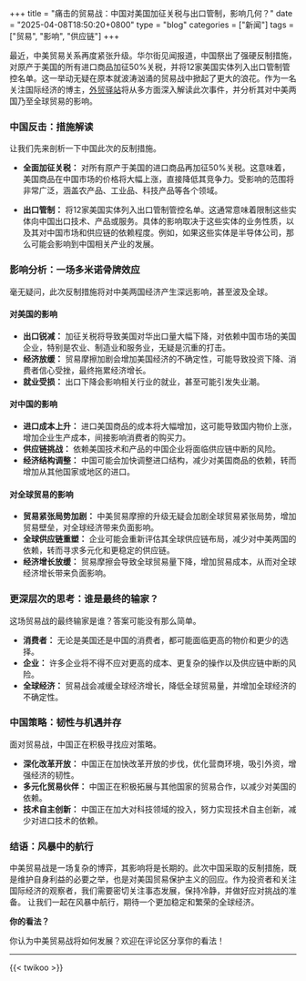+++
title = "痛击的贸易战：中国对美国加征关税与出口管制，影响几何？"
date = "2025-04-08T18:50:20+0800"
type = "blog"
categories = ["新闻"]
tags = ["贸易", "影响", "供应链"]
+++



最近，中美贸易关系再度紧张升级。华尔街见闻报道，中国祭出了强硬反制措施，对原产于美国的所有进口商品加征50%关税，并将12家美国实体列入出口管制管控名单。这一举动无疑在原本就波涛汹涌的贸易战中掀起了更大的浪花。作为一名关注国际经济的博主，[外贸驿站](/ "外贸人士必备的专业导航网站，外贸资源全汇聚，成长路上好帮手")将从多方面深入解读此次事件，并分析其对中美两国乃至全球贸易的影响。

### 中国反击：措施解读

让我们先来剖析一下中国此次的反制措施。

*   **全面加征关税：** 对所有原产于美国的进口商品再加征50%关税。这意味着，美国商品在中国市场的价格将大幅上涨，直接降低其竞争力。受影响的范围将非常广泛，涵盖农产品、工业品、科技产品等各个领域。

*   **出口管制：** 将12家美国实体列入出口管制管控名单。这通常意味着限制这些实体向中国出口技术、产品或服务。具体的影响取决于这些实体的业务性质，以及其对中国市场和供应链的依赖程度。例如，如果这些实体是半导体公司，那么可能会影响到中国相关产业的发展。

### 影响分析：一场多米诺骨牌效应

毫无疑问，此次反制措施将对中美两国经济产生深远影响，甚至波及全球。

#### 对美国的影响

*   **出口锐减：** 加征关税将导致美国对华出口量大幅下降，对依赖中国市场的美国企业，特别是农业、制造业和服务业，无疑是沉重的打击。
*   **经济放缓：** 贸易摩擦加剧会增加美国经济的不确定性，可能导致投资下降、消费者信心受挫，最终拖累经济增长。
*   **就业受损：** 出口下降会影响相关行业的就业，甚至可能引发失业潮。

#### 对中国的影响

*   **进口成本上升：** 进口美国商品的成本将大幅增加，这可能导致国内物价上涨，增加企业生产成本，间接影响消费者的购买力。
*   **供应链挑战：** 依赖美国技术和产品的中国企业将面临供应链中断的风险。
*   **经济结构调整：** 中国可能会加快调整进口结构，减少对美国商品的依赖，转而增加从其他国家或地区的进口。

#### 对全球贸易的影响

*   **贸易紧张局势加剧：** 中美贸易摩擦的升级无疑会加剧全球贸易紧张局势，增加贸易壁垒，对全球经济带来负面影响。
*   **全球供应链重塑：** 企业可能会重新评估其全球供应链布局，减少对中美两国的依赖，转而寻求多元化和更稳定的供应链。
*   **经济增长放缓：** 贸易摩擦会导致全球贸易量下降，增加贸易成本，从而对全球经济增长带来负面影响。

### 更深层次的思考：谁是最终的输家？

这场贸易战的最终输家是谁？答案可能没有那么简单。

*   **消费者：** 无论是美国还是中国的消费者，都可能面临更高的物价和更少的选择。
*   **企业：** 许多企业将不得不应对更高的成本、更复杂的操作以及供应链中断的风险。
*   **全球经济：** 贸易战会减缓全球经济增长，降低全球贸易量，并增加全球经济的不确定性。

### 中国策略：韧性与机遇并存

面对贸易战，中国正在积极寻找应对策略。

*   **深化改革开放：** 中国正在加快改革开放的步伐，优化营商环境，吸引外资，增强经济的韧性。
*   **多元化贸易伙伴：** 中国正在积极拓展与其他国家的贸易合作，以减少对美国的依赖。
*   **技术自主创新：** 中国正在加大对科技领域的投入，努力实现技术自主创新，减少对进口技术的依赖。

### 结语：风暴中的航行

中美贸易战是一场复杂的博弈，其影响将是长期的。此次中国采取的反制措施，既是维护自身利益的必要之举，也是对美国贸易保护主义的回应。作为投资者和关注国际经济的观察者，我们需要密切关注事态发展，保持冷静，并做好应对挑战的准备。 让我们一起在风暴中航行，期待一个更加稳定和繁荣的全球经济。

**你的看法？**

你认为中美贸易战将如何发展？欢迎在评论区分享你的看法！



---

{{< twikoo >}}  <!-- 使用默认设置 -->